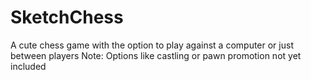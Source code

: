 # SketchChess
A cute chess game with the option to play against a computer or just between players
Note: Options like castling or pawn promotion not yet included
